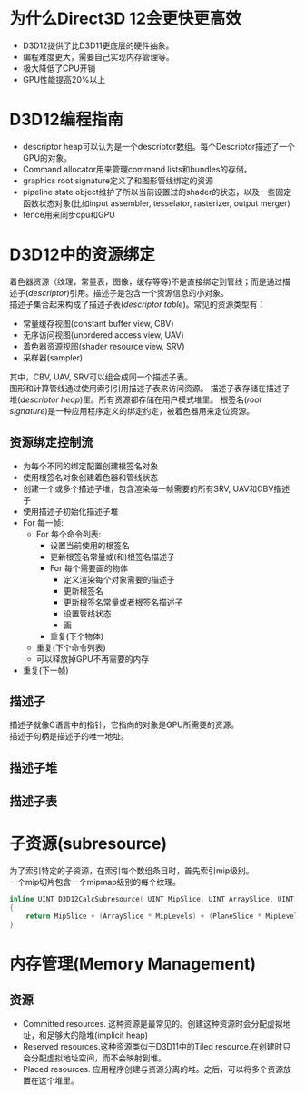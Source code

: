 # 为什么Direct3D 12会更快更高效
- D3D12提供了比D3D11更底层的硬件抽象。
- 编程难度更大，需要自己实现内存管理等。
- 极大降低了CPU开销
- GPU性能提高20%以上

# D3D12编程指南
- descriptor heap可以认为是一个descriptor数组。每个Descriptor描述了一个GPU的对象。
- Command allocator用来管理command lists和bundles的存储。
- graphics root signature定义了和图形管线绑定的资源
- pipeline state object维护了所以当前设置过的shader的状态，以及一些固定函数状态对象(比如input assembler, tesselator, rasterizer, output merger)
- fence用来同步cpu和GPU

# D3D12中的资源绑定
着色器资源（纹理，常量表，图像，缓存等等)不是直接绑定到管线；而是通过描述子(_descriptor_)引用。描述子是包含一个资源信息的小对象。  
描述子集合起来构成了描述子表(_descriptor table_)。常见的资源类型有：
- 常量缓存视图(constant buffer view, CBV)
- 无序访问视图(unordered access view, UAV)
- 着色器资源视图(shader resource view, SRV)
- 采样器(sampler)

其中，CBV, UAV, SRV可以组合成同一个描述子表。  
图形和计算管线通过使用索引引用描述子表来访问资源。 
描述子表存储在描述子堆(_descriptor heap_)里。所有资源都存储在用户模式堆里。 
根签名(_root signature_)是一种应用程序定义的绑定约定，被着色器用来定位资源。
## 资源绑定控制流
- 为每个不同的绑定配置创建根签名对象
- 使用根签名对象创建着色器和管线状态
- 创建一个或多个描述子堆，包含渲染每一帧需要的所有SRV, UAV和CBV描述子
- 使用描述子初始化描述子堆
- For 每一帧:
  - For 每个命令列表:
    - 设置当前使用的根签名
    - 更新根签名常量或(和)根签名描述子
    - For 每个需要画的物体
      - 定义渲染每个对象需要的描述子
      - 更新根签名
      - 更新根签名常量或者根签名描述子
      - 设置管线状态
      - 画
    - 重复(下个物体)
  - 重复(下个命令列表)
  - 可以释放掉GPU不再需要的内存
- 重复(下一帧)
## 描述子
描述子就像C语言中的指针，它指向的对象是GPU所需要的资源。  
描述子句柄是描述子的唯一地址。
## 描述子堆
## 描述子表
# 子资源(subresource)
为了索引特定的子资源，在索引每个数组条目时，首先索引mip级别。  
一个mip切片包含一个mipmap级别的每个纹理。
```c++
inline UINT D3D12CalcSubresource( UINT MipSlice, UINT ArraySlice, UINT PlaneSlice, UINT MipLevels, UINT ArraySize )
{ 
    return MipSlice + (ArraySlice * MipLevels) + (PlaneSlice * MipLevels * ArraySize); 
}
```
# 内存管理(Memory Management)
## 资源
- Committed resources. 这种资源是最常见的。创建这种资源时会分配虚拟地址，和足够大的隐堆(implicit heap)
- Reserved resources.这种资源类似于D3D11中的Tiled resource.在创建时只会分配虚拟地址空间，而不会映射到堆。
- Placed resources. 应用程序创建与资源分离的堆。之后，可以将多个资源放置在这个堆里。